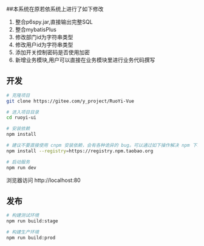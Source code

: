 ##本系统在原若依系统上进行了如下修改 

1. 整合p6spy.jar,直接输出完整SQL
2. 整合mybatisPlus
3. 修改部门id为字符串类型
4. 修改用户id为字符串类型
5. 添加开关控制密码是否使用加密
6. 新增业务模块,用户可以直接在业务模块里进行业务代码撰写

## 开发

```bash
# 克隆项目
git clone https://gitee.com/y_project/RuoYi-Vue

# 进入项目目录
cd ruoyi-ui

# 安装依赖
npm install

# 建议不要直接使用 cnpm 安装依赖，会有各种诡异的 bug。可以通过如下操作解决 npm 下载速度慢的问题
npm install --registry=https://registry.npm.taobao.org

# 启动服务
npm run dev
```

浏览器访问 http://localhost:80

## 发布

```bash
# 构建测试环境
npm run build:stage

# 构建生产环境
npm run build:prod
```